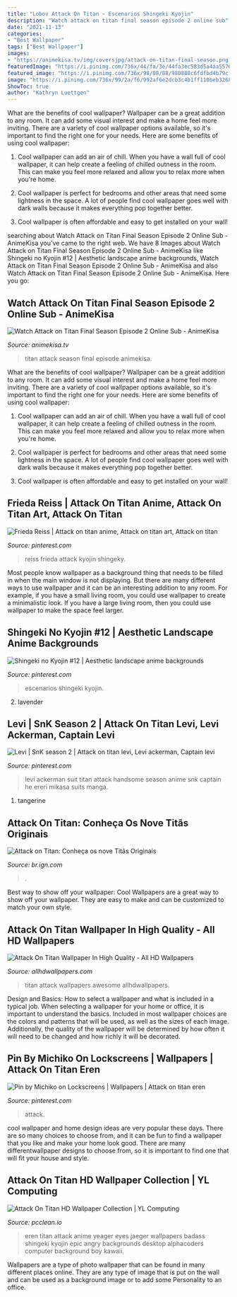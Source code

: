 ```yaml
---
title: "Lobov Attack On Titan ~ Escenarios Shingeki Kyojin"
description: "Watch attack on titan final season episode 2 online sub"
date: "2021-11-13"
categories:
- "Best Wallpaper"
tags: ["Best Wallpaper"]
images:
- "https://animekisa.tv/img/coversjpg/attack-on-titan-final-season.png?117"
featuredImage: "https://i.pinimg.com/736x/44/fa/3e/44fa3ec583d5a4aa5576787534f08158.jpg"
featured_image: "https://i.pinimg.com/736x/98/08/88/980888c6fdfbd4b79cf32d8bec0ef5e6--suits-levis.jpg"
image: "https://i.pinimg.com/736x/99/2a/f6/992af6e2dcb3c4b1ff110beb3268a863.jpg"
ShowToc: true
author: "Kathryn Luettgen"
---
```



What are the benefits of cool wallpaper?
Wallpaper can be a great addition to any room. It can add some visual interest and make a home feel more inviting. There are a variety of cool wallpaper options available, so it's important to find the right one for your needs. Here are some benefits of using cool wallpaper: 
1. Cool wallpaper can add an air of chill. When you have a wall full of cool wallpaper, it can help create a feeling of chilled outness in the room. This can make you feel more relaxed and allow you to relax more when you're home. 

2. Cool wallpaper is perfect for bedrooms and other areas that need some lightness in the space. A lot of people find cool wallpaper goes well with dark walls because it makes everything pop together better. 

3. Cool wallpaper is often affordable and easy to get installed on your wall!

	

		
searching about Watch Attack on Titan Final Season Episode 2 Online Sub - AnimeKisa you've came to the right web. We have 8 Images about Watch Attack on Titan Final Season Episode 2 Online Sub - AnimeKisa like Shingeki no Kyojin #12 | Aesthetic landscape anime backgrounds, Watch Attack on Titan Final Season Episode 2 Online Sub - AnimeKisa and also Watch Attack on Titan Final Season Episode 2 Online Sub - AnimeKisa. Here you go:
		
    
## Watch Attack On Titan Final Season Episode 2 Online Sub - AnimeKisa

<img loading=lazy src="https://animekisa.tv/img/coversjpg/attack-on-titan-final-season.png?117" onerror="this.onerror=null;this.src='https://tse1.mm.bing.net/th?id=OIP.oNYoCcw69_kk94ot_s3kfAAAAA&amp;pid=15.1';" alt="Watch Attack on Titan Final Season Episode 2 Online Sub - AnimeKisa">

_Source: animekisa.tv_

>titan attack season final episode animekisa. 

	

What are the benefits of cool wallpaper?
Wallpaper can be a great addition to any room. It can add some visual interest and make a home feel more inviting. There are a variety of cool wallpaper options available, so it's important to find the right one for your needs. Here are some benefits of using cool wallpaper: 
1. Cool wallpaper can add an air of chill. When you have a wall full of cool wallpaper, it can help create a feeling of chilled outness in the room. This can make you feel more relaxed and allow you to relax more when you're home. 

2. Cool wallpaper is perfect for bedrooms and other areas that need some lightness in the space. A lot of people find cool wallpaper goes well with dark walls because it makes everything pop together better. 

3. Cool wallpaper is often affordable and easy to get installed on your wall!

    
## Frieda Reiss | Attack On Titan Anime, Attack On Titan Art, Attack On Titan

<img loading=lazy src="https://i.pinimg.com/736x/44/fa/3e/44fa3ec583d5a4aa5576787534f08158.jpg" onerror="this.onerror=null;this.src='https://tse4.mm.bing.net/th?id=OIP.5rFaKZ1hUFBZgQtXrzEf9gHaL9&amp;pid=15.1';" alt="Frieda Reiss | Attack on titan anime, Attack on titan art, Attack on titan">

_Source: pinterest.com_

>reiss frieda attack kyojin shingeky. 

	

Most people know wallpaper as a background thing that needs to be filled in when the main window is not displaying. But there are many different ways to use wallpaper and it can be an interesting addition to any room. For example, if you have a small living room, you could use wallpaper to create a minimalistic look. If you have a large living room, then you could use wallpaper to make the space feel larger.

    
## Shingeki No Kyojin #12 | Aesthetic Landscape Anime Backgrounds

<img loading=lazy src="https://i.pinimg.com/736x/f8/b7/14/f8b714516b6705e046be1a7b98b0f347.jpg" onerror="this.onerror=null;this.src='https://tse4.mm.bing.net/th?id=OIP.wYqJo65tpR-78M4ya1S75QHaEK&amp;pid=15.1';" alt="Shingeki no Kyojin #12 | Aesthetic landscape anime backgrounds">

_Source: pinterest.com_

>escenarios shingeki kyojin. 

	

2. lavender 

    
## Levi | SnK Season 2 | Attack On Titan Levi, Levi Ackerman, Captain Levi

<img loading=lazy src="https://i.pinimg.com/736x/98/08/88/980888c6fdfbd4b79cf32d8bec0ef5e6--suits-levis.jpg" onerror="this.onerror=null;this.src='https://tse4.mm.bing.net/th?id=OIP.qQnCUcN70vSLYM0t-6BCMwHaLW&amp;pid=15.1';" alt="Levi | SnK season 2 | Attack on titan levi, Levi ackerman, Captain levi">

_Source: pinterest.com_

>levi ackerman suit titan attack handsome season anime snk captain he ereri mikasa suits manga. 

	

1. tangerine 

    
## Attack On Titan: Conheça Os Nove Titãs Originais

<img loading=lazy src="https://sm.ign.com/ign_br/screenshot/default/tita-femea_nv7j.jpg" onerror="this.onerror=null;this.src='https://tse4.mm.bing.net/th?id=OIP.SrCTrjeJtBzwt3gV37TfOAHaEK&amp;pid=15.1';" alt="Attack on Titan: Conheça os nove Titãs Originais">

_Source: br.ign.com_

>. 

	

Best way to show off your wallpaper:
Cool Wallpapers are a great way to show off your wallpaper. They are easy to make and can be customized to match your own style.

    
## Attack On Titan Wallpaper In High Quality - All HD Wallpapers

<img loading=lazy src="https://allhdwallpapers.com/wp-content/uploads/2016/07/Attack-On-Titan-1-2-1024x576.jpg" onerror="this.onerror=null;this.src='https://tse1.mm.bing.net/th?id=OIP.1fk8YtpsdJDb_DD1H_8yGAHaEK&amp;pid=15.1';" alt="Attack On Titan Wallpaper In High Quality - All HD Wallpapers">

_Source: allhdwallpapers.com_

>titan attack wallpapers awesome allhdwallpapers. 

	

Design and Basics: How to select a wallpaper and what is included in a typical job.
When selecting a wallpaper for your home or office, it is important to understand the basics. Included in most wallpaper choices are the colors and patterns that will be used, as well as the sizes of each image. Additionally, the quality of the wallpaper will be determined by how often it will need to be changed and how richly it will be decorated.

    
## Pin By Michiko On Lockscreens | Wallpapers | Attack On Titan Eren

<img loading=lazy src="https://i.pinimg.com/736x/99/2a/f6/992af6e2dcb3c4b1ff110beb3268a863.jpg" onerror="this.onerror=null;this.src='https://tse3.mm.bing.net/th?id=OIP.YNhorcjeOtgXAGnPoQDvtwHaNK&amp;pid=15.1';" alt="Pin by Michiko on Lockscreens | Wallpapers | Attack on titan eren">

_Source: pinterest.com_

>attack. 

	

cool wallpaper and home design ideas are very popular these days. There are so many choices to choose from, and it can be fun to find a wallpaper that you like and make your home look good. There are many differentwallpaper designs to choose from, so it is important to find one that will fit your house and style.

    
## Attack On Titan HD Wallpaper Collection | YL Computing

<img loading=lazy src="https://www.pcclean.io/wp-content/gallery/attack-on-titan-hd-wallpapers/653510.jpg" onerror="this.onerror=null;this.src='https://tse2.mm.bing.net/th?id=OIP.C-g0J7TYvrdz1bbm_sSZwQHaEK&amp;pid=15.1';" alt="Attack On Titan HD Wallpaper Collection | YL Computing">

_Source: pcclean.io_

>eren titan attack anime yeager eyes jaeger wallpapers badass shingeki kyojin epic angry backgrounds desktop alphacoders computer background boy kawaii. 

	



Wallpapers are a type of photo wallpaper that can be found in many different places online. They are any type of image that is put on the wall and can be used as a background image or to add some Personality to an office.

